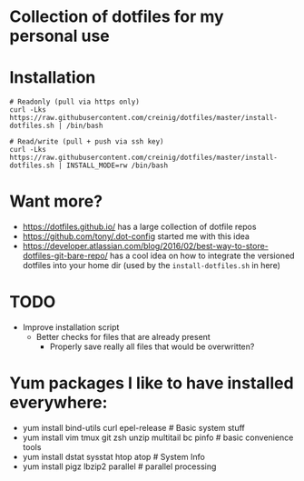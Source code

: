 # Collection of dotfiles for my personal use

# Installation

```
# Readonly (pull via https only)
curl -Lks https://raw.githubusercontent.com/creinig/dotfiles/master/install-dotfiles.sh | /bin/bash

# Read/write (pull + push via ssh key)
curl -Lks https://raw.githubusercontent.com/creinig/dotfiles/master/install-dotfiles.sh | INSTALL_MODE=rw /bin/bash 
```


# Want more?

* https://dotfiles.github.io/ has a large collection of dotfile repos
* https://github.com/tony/.dot-config started me with this idea
* https://developer.atlassian.com/blog/2016/02/best-way-to-store-dotfiles-git-bare-repo/ has a cool idea on how to integrate the versioned dotfiles into your home dir (used by the `install-dotfiles.sh` in here)

# TODO

* Improve installation script
  * Better checks for files that are already present
    * Properly save really all files that would be overwritten?

# Yum packages I like to have installed everywhere:

* yum install bind-utils curl epel-release              # Basic system stuff
* yum install vim tmux git zsh unzip multitail bc pinfo # basic convenience tools
* yum install dstat sysstat htop atop                   # System Info
* yum install pigz lbzip2 parallel                      # parallel processing

